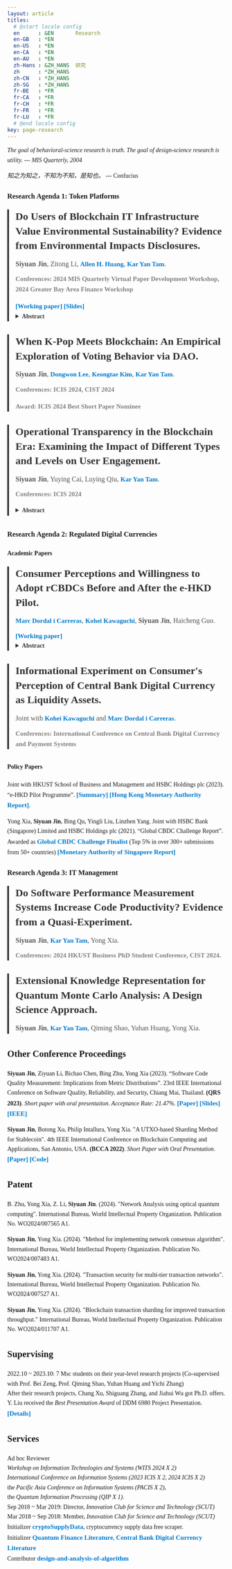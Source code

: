 ```yaml
---
layout: article
titles:
  # @start locale config
  en      : &EN       Research
  en-GB   : *EN
  en-US   : *EN
  en-CA   : *EN
  en-AU   : *EN
  zh-Hans : &ZH_HANS  研究
  zh      : *ZH_HANS
  zh-CN   : *ZH_HANS
  zh-SG   : *ZH_HANS
  fr-BE   : *FR
  fr-CA   : *FR
  fr-CH   : *FR
  fr-FR   : *FR
  fr-LU   : *FR
  # @end locale config
key: page-research
---
```


<head>
  <meta charset="UTF-8">
  <meta name="viewport" content="width=device-width, initial-scale=1.0">
  <link href="https://fonts.googleapis.com/css2?family=Merriweather:wght@700&family=Playfair+Display:wght@700&display=swap" rel="stylesheet">
</head>

_The goal of behavioral-science research is truth. The goal of design-science research is utility. --- MIS Quarterly, 2004_

_知之为知之，不知为不知，是知也。_ --- Confucius

<!-- 
Although I have not yet published in any of the top UTD 24 or FT 50 journals, I would like to share my research progress and contributions to the community. Here are works catergorized by my research agenda. -->

### Research Agenda 1: Token Platforms

<ul>
  <li class="paper-item">
    <div class="paper-title">
      Do Users of Blockchain IT Infrastructure Value Environmental Sustainability? Evidence from Environmental Impacts Disclosures.
    </div>
    <div class="paper-authors">
      <strong>Siyuan Jin</strong>, Zitong Li, <a href="https://www.allenhuang.org/">Allen H. Huang</a>,  
      <a href="https://isom.hkust.edu.hk/faculty-and-staff/directory/kytam">Kar Yan Tam</a>.
    </div>
    <p class="conference-info">Conferences: 2024 MIS Quarterly Virtual Paper Development Workshop, 2024 Greater Bay Area Finance Workshop</p>
    <a href="/paper/SSRN_token_Feb9.pdf"> [Working paper]</a> 
    <a href="/paper/Slides_Green_Token_based_Platform.pdf"> [Slides]</a>
    <details class="paper-details">
      <summary>Abstract</summary>
      <p>While the environmental impact has become an important IT governance agenda in recent years, it is unclear whether its disclosure 
      is valued by token holders of platforms based on blockchain IT infrastructure and how these platforms react to changing public awareness 
      of their environmental impacts. We consider Elon Musk’s 2021 announcement that Tesla would suspend accepting Bitcoin as payment because 
      of Bitcoin mining's environmental impact as a shock that dramatically increases awareness of Bitcoin mining's environmental impacts. 
      We find that, subsequent to the shock, infrastructure platforms which have larger environmental impacts than application platforms, are 
      more likely to disclose environmental impact information than application platforms and that their token market values grow at a slower 
      rate, consistent with the increased awareness spills over to other token-based platforms. Furthermore, whereas pre-shock environmental 
      impact disclosure by infrastructure platforms reduces token market value growth rates, post-shock disclosure has the opposite effect, 
      consistent with green-costing and green-enhancing, respectively.</p>
    </details>
  </li>

  <li class="paper-item">
    <div class="paper-title">
      When K-Pop Meets Blockchain: An Empirical Exploration of Voting Behavior via DAO.
    </div>
    <div class="paper-authors">
      <strong>Siyuan Jin</strong>, <a href="https://isom.hkust.edu.hk/faculty-and-staff/directory/dongwon">Dongwon Lee</a>, 
      <a href="https://www.bschool.cuhk.edu.hk/staff/kim-keongtae/">Keongtae Kim</a>, 
      <a href="https://isom.hkust.edu.hk/faculty-and-staff/directory/kytam">Kar Yan Tam</a>.
    </div>
    <p class="conference-info">Conferences: ICIS 2024, CIST 2024</p>
    <p class="conference-info">Award: ICIS 2024 Best Short Paper Nominee</p>
    
  </li>

  <li class="paper-item">
    <div class="paper-title">
      Operational Transparency in the Blockchain Era: Examining the Impact of Different Types and Levels on User Engagement.
    </div>
    <div class="paper-authors">
      <strong>Siyuan Jin</strong>, Yuying Cai, Luying Qiu, 
      <a href="https://isom.hkust.edu.hk/faculty-and-staff/directory/kytam">Kar Yan Tam</a>.
    </div>
    <p class="conference-info">Conferences: ICIS 2024</p>
    <details class="paper-details">
      <summary>Abstract</summary>
      <p>Public blockchains with smart contract functionality have revolutionized IT operations by enabling fully algorithmic processes and providing high transparency through realtime and detailed information disclosure. Yet, the impact of this IT operational model on user engagement remains largely unexplored. Leveraging the context of stablecoin platforms, particularly in light of the Terra-LUNA crisis, we construct a large-scale individual-level panel dataset from April 12 to June 1, 2022, and apply a cross-platform difference-in-differences approach. We find that, during crises, users can effectively distinguish between algorithmic and institutional IT operations, as well as their respective types of operational transparency. We also find that the presence of attackers switches user preferences for operational transparency. Higher levels of transparency, characterized by frequent and detailed information disclosures, may be perceived as catalysts for attacks in the post-crisis period, significantly impacting user engagement.</p>
    </details>
  </li>
</ul>
  
### Research Agenda 2: Regulated Digital Currencies

#### **Academic Papers**

<ul>
  <li class="paper-item">
    <div class="paper-title">
      Consumer Perceptions and Willingness to Adopt rCBDCs Before and After the e-HKD Pilot.
    </div>
    <div class="paper-authors">
      <a href="https://marcdordal.github.io/">Marc Dordal i Carreras</a>, 
      <a href="https://www.kohei-kawaguchi.com/">Kohei Kawaguchi</a>, 
      <strong>Siyuan Jin</strong>, Haicheng Guo.
    </div>
    <a href="/paper/rCBDC_Taste_and_Perception_Preprint.pdf">[Working paper]</a>
      <details class="paper-details">
      <summary>Abstract</summary>
      <p>This study investigates the public’s perception of retail central bank digital currency (rCBDC) and identifies the factors influencing its adoption. Conducted in collaboration with a prominent bank in Hong Kong, this research involved a hands-on experience with a prototype payment system making using of an e-HKD, being an rCBDC which could be implemented in Hong Kong. Participants’ opinions on rCBDCs were assessed through surveys conducted before and after their engagement with the e-HKD pilot. Initially, participants displayed a broadly positive attitude towards rCBDC, although no single factor emerged as a decisive influence on their adoption decision. However, the pilot experience statistically significantly altered perceptions, particularly regarding security, ease of payment, and promotional functions, thereby impacting their willingness to adopt rCBDC. This study underscores the importance of understanding consumer perceptions and suggests that these perceptions are subject to change through exposure to regulatory information campaigns, prototype experiences, and initial models.Consequently, the study recommends a cautious approach to interpreting the reliability of existing survey findings in this domain.</p>
    </details>
  </li>

  <li class="paper-item">
    <div class="paper-title">
      Informational Experiment on Consumer's Perception of Central Bank Digital Currency as Liquidity Assets.
    </div>
    <div class="paper-authors">
      Joint with <a href="https://www.kohei-kawaguchi.com/">Kohei Kawaguchi</a> and 
      <a href="https://marcdordal.github.io/">Marc Dordal i Carreras</a>.
    </div>
    <p class="conference-info">Conferences: International Conference on Central Bank Digital Currency and Payment Systems</p>
  </li>
</ul>

#### **Policy Papers**
  - Joint with HKUST School of Business and Management and HSBC Holdings plc (2023). “e-HKD Pilot Programme”. [[Summary]](https://www.about.hsbc.com.hk/-/media/hong-kong/en/news-and-media/hypothetical-e-hkd-phase-1-pilot-factsheet-en.pdf) [[Hong Kong Monetary Authority Report]](https://www.hkma.gov.hk/media/eng/doc/key-information/press-release/2023/20231030e3a1.pdf).
  
      <!-- **Abstract**: The e-HKD Pilot Programme is a key component of the HKMA's three-rail approach in paving the way for a possible implementation of a retail central bank digital currency (CBDC). The pilot programme enables HKMA's collaboration with the industry to examine innovative use cases and maximise Hong Kong's readiness for a potential e-HKD. The Hongkong and Shanghai Banking Corporation Limited (HSBC) was one of the institutions selected to participate. Collaborating with the Hong Kong University of Science and Technology (HKUST), HSBC sought to explore possible e-HKD every-day payment use cases, focusing on programmability as a value-add feature of digital currency as well as payment rail efficiency. HSBC and HKUST constructed a one-week pilot on the HKUST campus, which included 148 students and 5 merchants. -->

  - Yong Xia, **Siyuan Jin**, Bing Qu, Yingli Liu, Linzhen Yang. Joint with HSBC Bank (Singapore) Limited and HSBC Holdings plc (2021).  “Global CBDC Challenge Report”. Awarded as [Global CBDC Challenge Finalist](https://www.mas.gov.sg/news/media-releases/2021/mas-announces-15-finalists-for-the-global-cbdc-challenge?fbclid=IwAR0B9v-5FBSXcnr61edLVwEch-jJ5EV8-pSJwYe00erQdS8rGreTtZIYABY) (Top 5% in over 300+ submissions from 50+ countries) [[Monetary Authority of Singapore Report]](https://www.mas.gov.sg/-/media/mas-media-library/development/fintech/cbdc/global-cbdc-challenge-report-2021.pdf)

      <!-- **Abstract**: HSBC's solution analyses 12 problem statements in this Global CBDC Challenge and uses 15 dimensions (e.g. business secrecy, latency, scalability, accessibility, etc.) to measure a retail CBDC system. Their analysis and research found that consensus algorithms and related operating models are key components of CBDC design for central banks. With this in mind, HSBC built an evaluation platform to provide central banks with consensus algorithm recommendations and operating model options. -->


  <!-- 3. Joint with [A. Huang](https://www.allenhuang.org/), [M. Dordal i Carreras](https://marcdordal.github.io/) and HSBC Bank (Hong Kong) (2024). "Tokenized Deposit". Working paper. -->

  <!-- 4. Joint with [A. Huang](https://www.allenhuang.org/), [K. Tam](https://isom.hkust.edu.hk/faculty-and-staff/directory/kytam), Y. Liang, (2024). "Unified Ledger". Working paper. -->

### Research Agenda 3: IT Management
<ul>

  <!-- Newly added papers -->
  <li class="paper-item">
    <div class="paper-title">
      Do Software Performance Measurement Systems Increase Code Productivity? Evidence from a Quasi-Experiment.
    </div>
    <div class="paper-authors">
      <strong>Siyuan Jin</strong>, 
      <a href="https://isom.hkust.edu.hk/faculty-and-staff/directory/kytam">Kar Yan Tam</a>, Yong Xia.
    </div>
    <p class="conference-info">Conferences: 2024 HKUST Business PhD Student Conference, CIST 2024.</p>
  </li>

  <li class="paper-item">
    <div class="paper-title">
      Extensional Knowledge Representation for Quantum Monte Carlo Analysis: A Design Science Approach.
    </div>
    <div class="paper-authors">
      <strong>Siyuan Jin</strong>, 
      <a href="https://isom.hkust.edu.hk/faculty-and-staff/directory/kytam">Kar Yan Tam</a>, 
      Qiming Shao, Yuhan Huang, Yong Xia.
    </div>
  </li>

  <!-- <li class="paper-item">
    <div class="paper-title">
      "Quantum Tokens via Cloud: A Practical and Quantum-Resistant Digital Token Protocol".
    </div>
    <div class="paper-authors">
      Yichi Zhang, <strong>Siyuan Jin</strong>.
    </div>
  </li> -->

</ul>
    
## **Other Conference Proceedings**
  - **Siyuan Jin**, Ziyuan Li, Bichao Chen, Bing Zhu, Yong Xia (2023). “Software Code Quality Measurement: Implications from Metric Distributions”. 23rd IEEE International Conference on Software Quality, Reliability, and Security, Chiang Mai, Thailand. **(QRS 2023)**. _Short paper with oral presentaiton. Acceptance Rate: 21.47%._ [[Paper]](/paper/QRS_preprint.pdf) [[Slides]](/paper/Slides_Code_Quality_Distribution.pdf) [[IEEE]](https://ieeexplore.ieee.org/document/10366662)

  - **Siyuan Jin**, Botong Xu, Philip Intallura, Yong Xia. "A UTXO-based Sharding Method for Stablecoin". 4th IEEE International Conference on Blockchain Computing and Applications, San Antonio, USA. **(BCCA 2022)**. _Short Paper with Oral Presentation_. [[Paper]](https://ieeexplore.ieee.org/document/9922204) [[Code]](https://github.com/CBDC-IoT/DigitalShell)

## **Patent**
   
  - B. Zhu, Yong Xia, Z. Li, **Siyuan Jin**. (2024). "Network Analysis using optical quantum computing". International Bureau, World Intellectual Property Organization. Publication No. WO2024/007565 A1.
       
  - **Siyuan Jin**, Yong Xia. (2024). "Method for implementing network consensus algorithm". International Bureau, World Intellectual Property Organization. Publication No. WO2024/007483 A1.
   
  - **Siyuan Jin**, Yong Xia. (2024). "Transaction security for multi-tier transaction networks". International Bureau, World Intellectual Property Organization. Publication No. WO2024/007527 A1.
    
  - **Siyuan Jin**, Yong Xia. (2024). "Blockchain transaction sharding for improved transaction throughput." International Bureau, World Intellectual Property Organization. Publication No. WO2024/011707 A1.
    
## **Supervising**
- 2022.10 ~ 2023.10: 7 Msc students on their year-level research projects (Co-supervised with Prof. Bei Zeng, Prof. Qiming Shao, Yuhan Huang and Yichi Zhang)
  - After their research projects, Chang Xu, Shiguang Zhang, and Jiahui Wu got Ph.D. offers.
  - Y. Liu received the _Best Presentation Award_ of DDM 6980 Project Presentation.
  - [[Details]](https://siyuan-bruce.github.io/students/ddm.html)

## **Services**
- Ad hoc Reviewer
  - _Workshop on Information Technologies and Systems (WITS 2024 X 2)_
  - _International Conference on Information Systems (2023 ICIS X 2, 2024 ICIS X 2)_
  - the _Pacific Asia Conference on Information Systems (PACIS X 2)_, 
  - the _Quantum Information Processing (QIP X 1)_.
- Sep 2018 ~ Mar 2019: Director, _Innovation Club for Science and Technology (SCUT)_
- Mar 2018 ~ Sep 2018: Member, _Innovation Club for Science and Technology (SCUT)_
- Initializer [cryptoSupplyData](https://github.com/siyuan-bruce/cryptoSupplyData), cryptocurrency supply data free scraper.
- Initializer [Quantum Finance Literature](https://github.com/siyuan-bruce/Quantum-Finance), [Central Bank Digital Currency Literature](https://github.com/siyuan-bruce/CBDC-Literature)
- Contributor [design-and-analysis-of-algorithm](https://github.com/datawhalechina/design-and-analysis-of-algorithm)


<style>

body {
      font-family: 'Lora', serif;
      line-height: 1.6;
      padding: 10px;
    }

    ul {
      list-style-type: none; /* Remove the default bullets */
      padding-left: 0;
    }

    .paper-item {
      margin-bottom: 30px;
      padding-left: 15px;
      border-left: 4px solid #333; /* Subtle border instead of bullet */
    }

    .paper-title {
      font-size: 24px;
      font-family: 'Playfair Display', serif;
      font-weight: 700;
      margin-bottom: 12px;
      color: #333;
      line-height: 1.4;
    }

    .paper-authors {
      font-size: 16px;
      font-weight: 400;
      color: #555;
      margin-bottom: 10px;
    }

    .conference-info {
      color: grey;
      font-weight: 600;
      font-size: 15px;
      margin-top: 8px;
    }


    a {
      color: #007acc; /* Subtle blue color for links */
      font-weight: 600;
      text-decoration: none;
      font-size: 15px;
      margin-top: 8px;
    }

    a:hover {
      text-decoration: underline; /* Underline on hover for better UX */
    }

    /* Adjust the details/summary styling */
    details summary {
      cursor: pointer;
      font-weight: 600;
      color: #333;
      user-select: none; /* Prevent text selection */
    }

  details p {
      margin-top: 10px;
      font-size: 16px;
      color: #444;
    }

</style>
